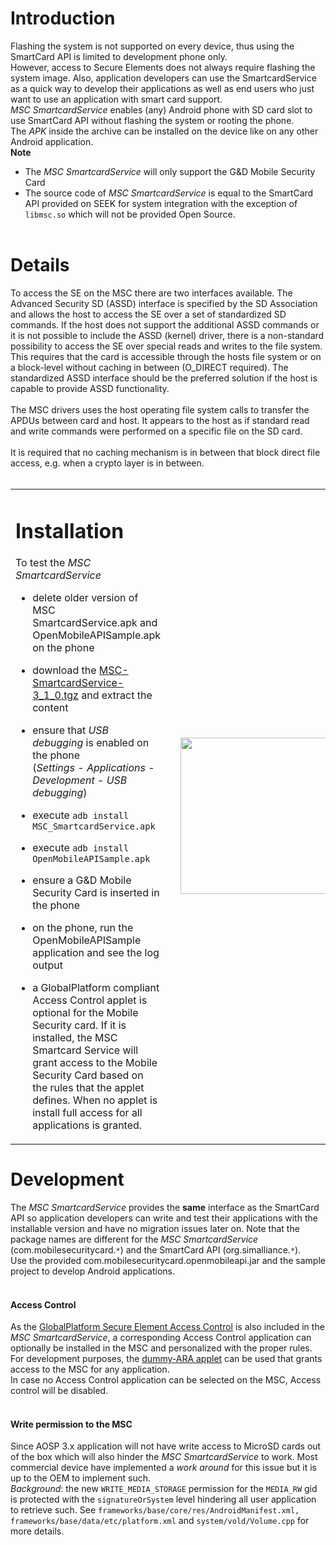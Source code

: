 # Introduction #

Flashing the system is not supported on every device, thus using the SmartCard API is limited to development phone only.<br />
However, access to Secure Elements does not always require flashing the system image. Also, application developers can use the SmartcardService as a quick way to develop their applications as well as end users who just want to use an application with smart card support.<br />
_MSC SmartcardService_ enables (any) Android phone with SD card slot to use SmartCard API without flashing the system or rooting the phone.<br />
The _APK_ inside the archive can be installed on the device like on any other Android application.<br />
**Note**<br>
<ul><li>The <i>MSC SmartcardService</i> will only support the G&D Mobile Security Card<br>
</li><li>The source code of <i>MSC SmartcardService</i> is equal to the SmartCard API provided on SEEK for system integration with the exception of <code>libmsc.so</code> which will not be provided Open Source.<br>
<br /></li></ul>

<h1>Details</h1>
To access the SE on the MSC there are two interfaces available. The Advanced Security SD (ASSD) interface is specified by the SD Association and allows the host to access the SE over a set of standardized SD commands. If the host does not support the additional ASSD commands or it is not possible to include the ASSD (kernel) driver, there is a non-standard possibility to access the SE over special reads and writes to the file system. This requires that the card is accessible through the hosts file system or on a block-level without caching in between (O_DIRECT required). The standardized ASSD interface should be the preferred solution if the host is capable to provide ASSD functionality.<br>
<br>
The MSC drivers uses the host operating file system calls to transfer the APDUs between card and host. It appears to the host as if standard read and write commands were performed on a specific file on the SD card.<br>
<br>
It is required that no caching mechanism is in between that block direct file access, e.g. when a crypto layer is in between.<br>
<br>
<table>
<tr>
<td width='55%' valign='top'>
<h1>Installation</h1>
To test the <i>MSC SmartcardService</i>
<ul><li>delete older version of MSC SmartcardService.apk and OpenMobileAPISample.apk on the phone</li></ul>

<ul><li>download the <a href='https://code.google.com/p/seek-for-android/downloads/detail?name=MSC_SmartCardService-3_1_0.tgz'>MSC-SmartcardService-3_1_0.tgz</a> and extract the content</li></ul>

<ul><li>ensure that <i>USB debugging</i> is enabled on the phone<br />(<i>Settings</i> - <i>Applications</i> - <i>Development</i> - <i>USB debugging</i>)</li></ul>

<ul><li>execute <code>adb install MSC_SmartcardService.apk</code></li></ul>

<ul><li>execute <code>adb install OpenMobileAPISample.apk</code></li></ul>

<ul><li>ensure a G&D Mobile Security Card is inserted in the phone</li></ul>

<ul><li>on the phone, run the OpenMobileAPISample application and see the log output</li></ul>

<ul><li>a GlobalPlatform compliant Access Control applet is optional for the Mobile Security card. If it is installed, the MSC Smartcard Service will grant access to the Mobile Security Card based on the rules that the applet defines. When no applet is install full access for all applications is granted.<br>
</td>
<td width='5%'>
</td>
<td width='40%'>
<img src='http://seek-for-android.googlecode.com/svn/wiki/img/MscSmartcardService_screenshot.png' width='250' />
</td>
</tr>
</table></li></ul>

<h1>Development</h1>
The <i>MSC SmartcardService</i> provides the <b>same</b> interface as the SmartCard API so application developers can write and test their applications with the installable version and have no migration issues later on. Note that the package names are different for the <i>MSC SmartcardService</i> (com.mobilesecuritycard.<code>*</code>) and the SmartCard API (org.simalliance.<code>*</code>).<br />
Use the provided com.mobilesecuritycard.openmobileapi.jar and the sample project to develop Android applications.<br>
<br>
<h4>Access Control</h4>
As the <a href='AccessControlIntroduction.md'>GlobalPlatform Secure Element Access Control</a> is also included in the <i>MSC SmartcardService</i>, a corresponding Access Control application can optionally be installed in the MSC and personalized with the proper rules.<br />
For development purposes, the <a href='AllowAll.md'>dummy-ARA applet</a> can be used that grants access to the MSC for any application.<br>
In case no Access Control application can be selected on the MSC, Access control will be disabled.<br>
<br />

<h4>Write permission to the MSC</h4>
Since AOSP 3.x application will not have write access to MicroSD cards out of the box which will also hinder the <i>MSC SmartcardService</i> to work. Most commercial device have implemented a <i>work around</i> for this issue but it is up to the OEM to implement such.<br />
<i>Background</i>: the new <code>WRITE_MEDIA_STORAGE</code> permission for the <code>MEDIA_RW</code> gid is protected with the <code>signatureOrSystem</code> level hindering all user application to retrieve such. See <code>frameworks/base/core/res/AndroidManifest.xml, frameworks/base/data/etc/platform.xml</code> and <code>system/vold/Volume.cpp</code> for more details.